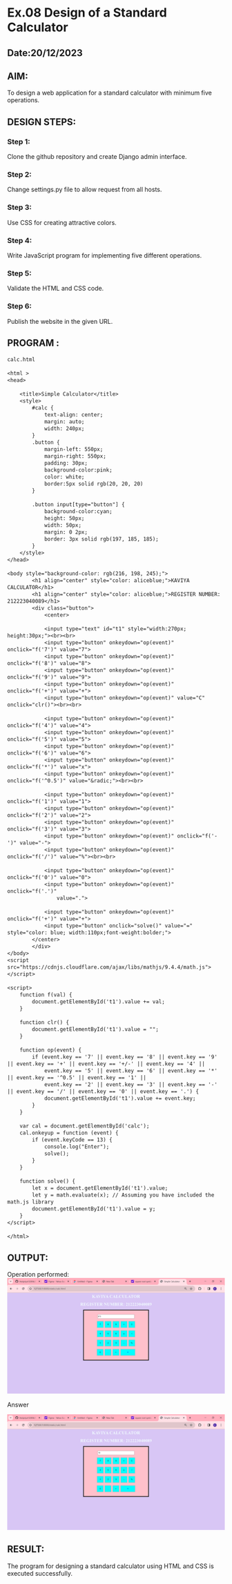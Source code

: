 # Ex.08 Design of a Standard Calculator
## Date:20/12/2023

## AIM:
To design a web application for a standard calculator with minimum five operations.

## DESIGN STEPS:

### Step 1:
Clone the github repository and create Django admin interface.

### Step 2:
Change settings.py file to allow request from all hosts.

### Step 3:
Use CSS for creating attractive colors.

### Step 4:
Write JavaScript program for implementing five different operations.

### Step 5:
Validate the HTML and CSS code.

### Step 6:
Publish the website in the given URL.

## PROGRAM :
```
calc.html

<html >
<head>

    <title>Simple Calculator</title>
    <style>
        #calc {
            text-align: center;
            margin: auto;
            width: 240px;
        }
        .button {
            margin-left: 550px;
            margin-right: 550px;
            padding: 30px;
            background-color:pink;
            color: white;
            border:5px solid rgb(20, 20, 20)
        }

        .button input[type="button"] {
            background-color:cyan;
            height: 50px;
            width: 50px;
            margin: 0 2px;
            border: 3px solid rgb(197, 185, 185);
        }
    </style>
</head>

<body style="background-color: rgb(216, 198, 245);">
        <h1 align="center" style="color: aliceblue;">KAVIYA CALCULATOR</h1>
        <h1 align="center" style="color: aliceblue;">REGISTER NUMBER: 212223040089</h1>
        <div class="button">
            <center>
            
            <input type="text" id="t1" style="width:270px; height:30px;"><br><br>
            <input type="button" onkeydown="op(event)" onclick="f('7')" value="7">
            <input type="button" onkeydown="op(event)" onclick="f('8')" value="8">
            <input type="button" onkeydown="op(event)" onclick="f('9')" value="9">
            <input type="button" onkeydown="op(event)" onclick="f('+')" value="+">
            <input type="button" onkeydown="op(event)" value="C"  onclick="clr()"><br><br>

            <input type="button" onkeydown="op(event)" onclick="f('4')" value="4">
            <input type="button" onkeydown="op(event)" onclick="f('5')" value="5">
            <input type="button" onkeydown="op(event)" onclick="f('6')" value="6">
            <input type="button" onkeydown="op(event)" onclick="f('*')" value="x">
            <input type="button" onkeydown="op(event)" onclick="f('^0.5')" value="&radic;"><br><br>
    
            <input type="button" onkeydown="op(event)" onclick="f('1')" value="1">
            <input type="button" onkeydown="op(event)" onclick="f('2')" value="2">
            <input type="button" onkeydown="op(event)" onclick="f('3')" value="3">
            <input type="button" onkeydown="op(event)" onclick="f('-')" value="-">
            <input type="button" onkeydown="op(event)" onclick="f('/')" value="%"><br><br>
        
            <input type="button" onkeydown="op(event)" onclick="f('0')" value="0">
            <input type="button" onkeydown="op(event)" onclick="f('.')"
                value=".">
            
            <input type="button" onkeydown="op(event)" onclick="f('+')" value="+">
            <input type="button" onclick="solve()" value="=" style="color: blue; width:110px;font-weight:bolder;">
        </center>
        </div>
</body>
<script src="https://cdnjs.cloudflare.com/ajax/libs/mathjs/9.4.4/math.js"></script>

<script>
    function f(val) {
        document.getElementById('t1').value += val;
    }

    function clr() {
        document.getElementById('t1').value = "";
    }

    function op(event) {
        if (event.key == '7' || event.key == '8' || event.key == '9' || event.key == '+' || event.key == '+/-' || event.key == '4' ||
            event.key == '5' || event.key == '6' || event.key == '*' || event.key == '^0.5' || event.key == '1' ||
            event.key == '2' || event.key == '3' || event.key == '-' || event.key == '/' || event.key == '0' || event.key == '.') {
            document.getElementById('t1').value += event.key;
        }
    }

    var cal = document.getElementById('calc');
    cal.onkeyup = function (event) {
        if (event.keyCode == 13) {
            console.log("Enter");
            solve();
        }
    }

    function solve() {
        let x = document.getElementById('t1').value;
        let y = math.evaluate(x); // Assuming you have included the math.js library
        document.getElementById('t1').value = y;
    }
</script>

</html>
```

## OUTPUT:

Operation performed:
![Alt text](calc2.png)


Answer

![Alt text](calc3.png)


## RESULT:

The program for designing a standard calculator using HTML and CSS is executed successfully.

